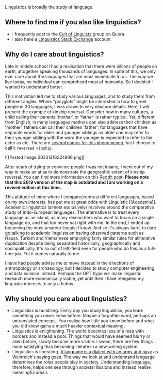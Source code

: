 Linguistics is broadly the study of language.

## Where to find me if you also like linguistics?
* I frequently post to the [Cult of Linguists](https://col.quora.com/) group on Quora.
* I also have a [Linguistics Stack Exchange](https://stackoverflow.com/users/2089784/madprogramer) account

## Why do I care about linguistics?

Late in middle school I had a realisation that there were billions of people on earth, altogether speaking thousands of languages. In spite of this, we only ever care about the languages that are most immediate to us. The way we live today, no individual can comprehend most of humanity. So I decided I wanted to understand better.

This motivation led me to study various languages, and to study them from different angles. Where "polyglots" might be interested in how to greet people in 30 languages, I was drawn to very obscure details. Here, I will present the example of kinship reversal. Consider how in many cultures, a child calling their parents 'mother' or 'father' is rather typical. Yet, different from English, in many languages mothers can also address their children as 'mother', fathers can call their children 'father'; for languages that have separate words for older and younger siblings an older one may refer to their younger sibling with the word the younger is expected to refer to the elder as etc. There are [several names for this phenomenon](https://linguistics.stackexchange.com/questions/28530/reversal-of-kinship-terms-when-speaking-to-a-child/32015#32015), but I choose to call it `reversed kinship`.

![[Pasted image 20231218224906.png]]

After years of trying to convince people I was not insane, I went out of my way to make an atlas to demonstrate the geographic extent of kinship reversal. You can find more information on this [Reddit post](https://www.reddit.com/r/LinguisticMaps/comments/chsnub/wip_update_july_25th_geographic_distribution_of/eux9aro/). **Please note that this 2019 version of the map is outdated and I am working on a revised edition at this time.**

This attitude of mine where I compare/contrast different languages, based on _my own interests_, has put me at great odds with Linguistic [[Academia]]. Academic linguistics (almost exclusively) revolves around the comparative study of Indo-European languages. The alternative is to treat every language as an island, as many researchers who want to focus on a single language do, and that too never sat right with me. In the end, I ended up becoming the most amateur linguist I know. And so it's always hard, to dare go talking to academic linguists on having observed patterns such as Hausa, Turkish and Vietnamese employing fairly similar rules for alliterative duplication despite being separated historically, geographically and sociopolitically. It's so out of left-field even for people who do this as a full-time job. 
Yet it comes naturally to me.

I have had people advise me to move instead in the directions of anthropology or archaeology, but I decided to study computer engineering and data science instead. Perhaps the GPT hype will make linguistic research more economically viable, yet until then I have relegated my linguistic interests to only a hobby. 
## Why should you care about linguistics?

* Linguistics is humbling. Every day you study linguistics, you learn something you never knew before. Maybe a forgotten word, perhaps an untranslated concept.. You realise how little you knew before and what you did know gains a much heavier contextual meaning.
* Linguistics is enlightening. The world becomes less of a map with borders and instead a pool. Things that would have seemed blurry or alien before, slowly become more visible. I swear, there are few things more satisfying than becoming literate in a new writing system.
* Linguistics is liberating. [A language is a dialect with an army and navy](https://en.wikipedia.org/wiki/A_language_is_a_dialect_with_an_army_and_navy) as Weinreich's saying goes. The way we look at and understand language determines the roles people play in society. Understanding language, therefore, helps one see through societal illusions and instead realise meaningful ideals